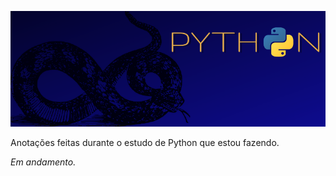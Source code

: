![](https://github.com/fernandarrios/estudodepython/blob/main/Python.png)

Anotações feitas durante o estudo de Python que estou fazendo.

*Em andamento.*
